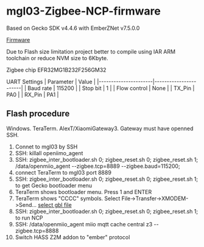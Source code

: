 # mgl03-Zigbee-NCP-firmware

Based on Gecko SDK v4.4.6 with EmberZNet v7.5.0.0

[Firmware](https://github.com/Sergey1Fox/mgl03-Zigbee-NCP-firmware/blob/main/ewarm-iar/exe/zigbee_ncp.gbl)

Due to Flash size limitation project better to compile using IAR ARM toolchain or reduce NVM size to 6Kbyte.

Zigbee chip EFR32MG1B232F256GM32

UART Settings
| Parameter            |  Value                |
|----------------------|-----------------------|
| Baud rate            |  115200               |
| Stop bit             |  1                    |
| Flow control         |  None                 |
| TX_Pin               |  PA0                  |
| RX_Pin               |  PA1                  |

## Flash procedure

Windows. TeraTerm. AlexT/XiaomiGateway3. Gateway must have openned SSH.
1. Connet to mgl03 by SSH
2. SSH: killall openiimo_agent
3. SSH: zigbee_inter_bootloader.sh 0; zigbee_reset.sh 0; zigbee_reset.sh 1; /data/openmiio_agent --zigbee.tcp=8889 --zigbee.baud=115200;
4. connect TeraTerm to mgl03 port 8889
5. SSH: zigbee_inter_bootloader.sh 0; zigbee_reset.sh 0; zigbee_reset.sh 1; to get Gecko bootloader menu
6. TeraTerm shows bootloader menu. Press 1 and ENTER
7. TeraTerm shows "CCCC" symbols. Select File->Transfer->XMODEM->Send... [select gbl file][1]
8. SSH: zigbee_inter_bootloader.sh 0; zigbee_reset.sh 0; zigbee_reset.sh 1; to run NCP
9. SSH: /data/openmiio_agent miio mqtt cache central z3 --zigbee.tcp=8888
10. Switch HASS Z2M addon to "ember" protocol

[1]: https://github.com/Sergey1Fox/mgl03-Zigbee-NCP-firmware/blob/main/ewarm-iar/exe/zigbee_ncp.gbl
